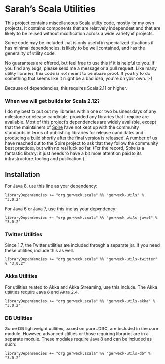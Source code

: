 # Sarah’s Scala Utilities #

This project contains miscellaneous Scala utility code, mostly for my own
projects.  It contains components that are relatively independent and that are
likely to be reused without modification across a wide variety of projects.

Some code may be included that is only useful in specialized situations if has
minimal dependencies, is likely to be well contained, and has the generality
of utility code.

No guarantees are offered, but feel free to use this if it is helpful to you.
If you find any bugs, please send me a message or a pull request.  Like many
utility libraries, this code is *not* meant to be abuse proof.  If you try to
do something that seems like it might be a bad idea, you're on your own. :-)

Because of dependencies, this requires Scala 2.11 or higher.


### When we will get builds for Scala 2.12? ###

I do my best to put out my libraries within one or two business days of any
milestone or release candidate, provided any libraries that I require are
available. Most of this project's dependencies are widely available, except
that the maintainers of [Spire](https://github.com/non/spire) have not kept
up with the community standards in terms of publishing libraries for release
candidates and producing a build shortly after the final version is released.
A number of us have reached out to the Spire project to ask that they follow
the community best practices, but with no real luck so far. (For the record,
Spire _is_ a fantastic library: it just needs to have a bit more attention
paid to its infrastructure, tooling and publication.)


## Installation ##

For Java 8, use this line as your dependency:

    libraryDependencies += "org.gerweck.scala" %% "gerweck-utils" % "3.0.2"

For Java 6 or Java 7, use this line as your dependency:

    libraryDependencies += "org.gerweck.scala" %% "gerweck-utils-java6" % "3.0.2"


### Twitter Utilities ###

Since 1.7, the Twitter utilities are included through a separate jar. If you
need these utilities, include this as well.

    libraryDependencies += "org.gerweck.scala" %% "gerweck-utils-twitter" % "3.0.2"


### Akka Utilities ###

For utilities related to Akka and Akka Streaming, use this include. The Akka
utilities require Java 8 and Akka 2.4.

    libraryDependencies += "org.gerweck.scala" %% "gerweck-utils-akka" % "3.0.2"


### DB Utilities ###

Some DB lightweight utilities, based on pure JDBC, are included in the core
module. However, advanced utilties or those requiring libraries are in a
separate module. These modules require Java 8 and can be included as such:

    libraryDependencies += "org.gerweck.scala" %% "gerweck-utils-db" % "3.0.2"

